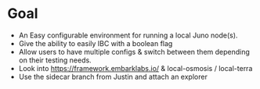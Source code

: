 # Goal

- An Easy configurable environment for running a local Juno node(s).
- Give the ability to easily IBC with a boolean flag
- Allow users to have multiple configs & switch between them depending on their testing needs.
- Look into <https://framework.embarklabs.io/> & local-osmosis / local-terra
- Use the sidecar branch from Justin and attach an explorer
